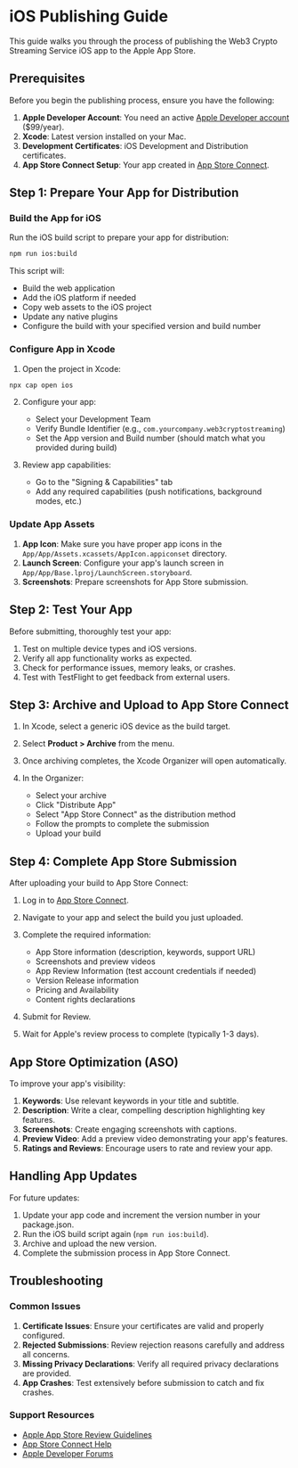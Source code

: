 # iOS Publishing Guide

This guide walks you through the process of publishing the Web3 Crypto Streaming Service iOS app to the Apple App Store.

## Prerequisites

Before you begin the publishing process, ensure you have the following:

1. **Apple Developer Account**: You need an active [Apple Developer account](https://developer.apple.com/) ($99/year).
2. **Xcode**: Latest version installed on your Mac.
3. **Development Certificates**: iOS Development and Distribution certificates.
4. **App Store Connect Setup**: Your app created in [App Store Connect](https://appstoreconnect.apple.com/).

## Step 1: Prepare Your App for Distribution

### Build the App for iOS

Run the iOS build script to prepare your app for distribution:

```bash
npm run ios:build
```

This script will:
- Build the web application
- Add the iOS platform if needed
- Copy web assets to the iOS project
- Update any native plugins
- Configure the build with your specified version and build number

### Configure App in Xcode

1. Open the project in Xcode:
```bash
npx cap open ios
```

2. Configure your app:
   - Select your Development Team
   - Verify Bundle Identifier (e.g., `com.yourcompany.web3cryptostreaming`)
   - Set the App version and Build number (should match what you provided during build)

3. Review app capabilities:
   - Go to the "Signing & Capabilities" tab
   - Add any required capabilities (push notifications, background modes, etc.)

### Update App Assets

1. **App Icon**: Make sure you have proper app icons in the `App/App/Assets.xcassets/AppIcon.appiconset` directory.
2. **Launch Screen**: Configure your app's launch screen in `App/App/Base.lproj/LaunchScreen.storyboard`.
3. **Screenshots**: Prepare screenshots for App Store submission.

## Step 2: Test Your App

Before submitting, thoroughly test your app:

1. Test on multiple device types and iOS versions.
2. Verify all app functionality works as expected.
3. Check for performance issues, memory leaks, or crashes.
4. Test with TestFlight to get feedback from external users.

## Step 3: Archive and Upload to App Store Connect

1. In Xcode, select a generic iOS device as the build target.

2. Select **Product > Archive** from the menu.

3. Once archiving completes, the Xcode Organizer will open automatically.

4. In the Organizer:
   - Select your archive
   - Click "Distribute App"
   - Select "App Store Connect" as the distribution method
   - Follow the prompts to complete the submission
   - Upload your build

## Step 4: Complete App Store Submission

After uploading your build to App Store Connect:

1. Log in to [App Store Connect](https://appstoreconnect.apple.com/).

2. Navigate to your app and select the build you just uploaded.

3. Complete the required information:
   - App Store information (description, keywords, support URL)
   - Screenshots and preview videos
   - App Review Information (test account credentials if needed)
   - Version Release information
   - Pricing and Availability
   - Content rights declarations

4. Submit for Review.

5. Wait for Apple's review process to complete (typically 1-3 days).

## App Store Optimization (ASO)

To improve your app's visibility:

1. **Keywords**: Use relevant keywords in your title and subtitle.
2. **Description**: Write a clear, compelling description highlighting key features.
3. **Screenshots**: Create engaging screenshots with captions.
4. **Preview Video**: Add a preview video demonstrating your app's features.
5. **Ratings and Reviews**: Encourage users to rate and review your app.

## Handling App Updates

For future updates:

1. Update your app code and increment the version number in your package.json.
2. Run the iOS build script again (`npm run ios:build`).
3. Archive and upload the new version.
4. Complete the submission process in App Store Connect.

## Troubleshooting

### Common Issues

1. **Certificate Issues**: Ensure your certificates are valid and properly configured.
2. **Rejected Submissions**: Review rejection reasons carefully and address all concerns.
3. **Missing Privacy Declarations**: Verify all required privacy declarations are provided.
4. **App Crashes**: Test extensively before submission to catch and fix crashes.

### Support Resources

- [Apple App Store Review Guidelines](https://developer.apple.com/app-store/review/guidelines/)
- [App Store Connect Help](https://help.apple.com/app-store-connect/)
- [Apple Developer Forums](https://developer.apple.com/forums/)
